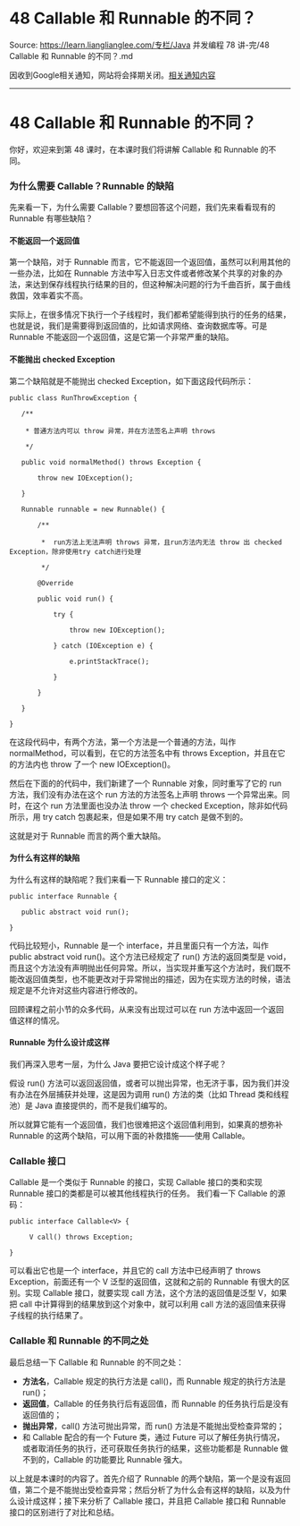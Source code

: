 # 48 Callable 和 Runnable 的不同？ 

Source: https://learn.lianglianglee.com/专栏/Java 并发编程 78 讲-完/48 Callable 和 Runnable 的不同？.md

因收到Google相关通知，网站将会择期关闭。[相关通知内容](https://lumendatabase.org/notices/44265620)

---

# 48 Callable 和 Runnable 的不同？

你好，欢迎来到第 48 课时，在本课时我们将讲解 Callable 和 Runnable 的不同。

### 为什么需要 Callable？Runnable 的缺陷

先来看一下，为什么需要 Callable？要想回答这个问题，我们先来看看现有的 Runnable 有哪些缺陷？

#### 不能返回一个返回值

第一个缺陷，对于 Runnable 而言，它不能返回一个返回值，虽然可以利用其他的一些办法，比如在 Runnable 方法中写入日志文件或者修改某个共享的对象的办法，来达到保存线程执行结果的目的，但这种解决问题的行为千曲百折，属于曲线救国，效率着实不高。

实际上，在很多情况下执行一个子线程时，我们都希望能得到执行的任务的结果，也就是说，我们是需要得到返回值的，比如请求网络、查询数据库等。可是 Runnable 不能返回一个返回值，这是它第一个非常严重的缺陷。

#### 不能抛出 checked Exception

第二个缺陷就是不能抛出 checked Exception，如下面这段代码所示：

```
public class RunThrowException {

   /**

    * 普通方法内可以 throw 异常，并在方法签名上声明 throws

    */

   public void normalMethod() throws Exception {

       throw new IOException();

   }

   Runnable runnable = new Runnable() {

       /**

        *  run方法上无法声明 throws 异常，且run方法内无法 throw 出 checked Exception，除非使用try catch进行处理

        */

       @Override

       public void run() {

           try {

               throw new IOException();

           } catch (IOException e) {

               e.printStackTrace();

           }

       }

   }

}

```

在这段代码中，有两个方法，第一个方法是一个普通的方法，叫作 normalMethod，可以看到，在它的方法签名中有 throws Exception，并且在它的方法内也 throw 了一个 new IOException()。

然后在下面的的代码中，我们新建了一个 Runnable 对象，同时重写了它的 run 方法，我们没有办法在这个 run 方法的方法签名上声明 throws 一个异常出来。同时，在这个 run 方法里面也没办法 throw 一个 checked Exception，除非如代码所示，用 try catch 包裹起来，但是如果不用 try catch 是做不到的。

这就是对于 Runnable 而言的两个重大缺陷。

#### 为什么有这样的缺陷

为什么有这样的缺陷呢？我们来看一下 Runnable 接口的定义：

```
public interface Runnable {

   public abstract void run();

}

```

代码比较短小，Runnable 是一个 interface，并且里面只有一个方法，叫作 public abstract void run()。这个方法已经规定了 run() 方法的返回类型是 void，而且这个方法没有声明抛出任何异常。所以，当实现并重写这个方法时，我们既不能改返回值类型，也不能更改对于异常抛出的描述，因为在实现方法的时候，语法规定是不允许对这些内容进行修改的。

回顾课程之前小节的众多代码，从来没有出现过可以在 run 方法中返回一个返回值这样的情况。

#### Runnable 为什么设计成这样

我们再深入思考一层，为什么 Java 要把它设计成这个样子呢？

假设 run() 方法可以返回返回值，或者可以抛出异常，也无济于事，因为我们并没有办法在外层捕获并处理，这是因为调用 run() 方法的类（比如 Thread 类和线程池）是 Java 直接提供的，而不是我们编写的。

所以就算它能有一个返回值，我们也很难把这个返回值利用到，如果真的想弥补 Runnable 的这两个缺陷，可以用下面的补救措施——使用 Callable。

### Callable 接口

Callable 是一个类似于 Runnable 的接口，实现 Callable 接口的类和实现 Runnable 接口的类都是可以被其他线程执行的任务。 我们看一下 Callable 的源码：

```
public interface Callable<V> {

     V call() throws Exception;

}

```

可以看出它也是一个 interface，并且它的 call 方法中已经声明了 throws Exception，前面还有一个 V 泛型的返回值，这就和之前的 Runnable 有很大的区别。实现 Callable 接口，就要实现 call 方法，这个方法的返回值是泛型 V，如果把 call 中计算得到的结果放到这个对象中，就可以利用 call 方法的返回值来获得子线程的执行结果了。

### Callable 和 Runnable 的不同之处

最后总结一下 Callable 和 Runnable 的不同之处：

* **方法名**，Callable 规定的执行方法是 call()，而 Runnable 规定的执行方法是 run()；
* **返回值**，Callable 的任务执行后有返回值，而 Runnable 的任务执行后是没有返回值的；
* **抛出异常**，call() 方法可抛出异常，而 run() 方法是不能抛出受检查异常的；
* 和 Callable 配合的有一个 Future 类，通过 Future 可以了解任务执行情况，或者取消任务的执行，还可获取任务执行的结果，这些功能都是 Runnable 做不到的，Callable 的功能要比 Runnable 强大。

以上就是本课时的内容了。首先介绍了 Runnable 的两个缺陷，第一个是没有返回值，第二个是不能抛出受检查异常；然后分析了为什么会有这样的缺陷，以及为什么设计成这样；接下来分析了 Callable 接口，并且把 Callable 接口和 Runnable 接口的区别进行了对比和总结。
